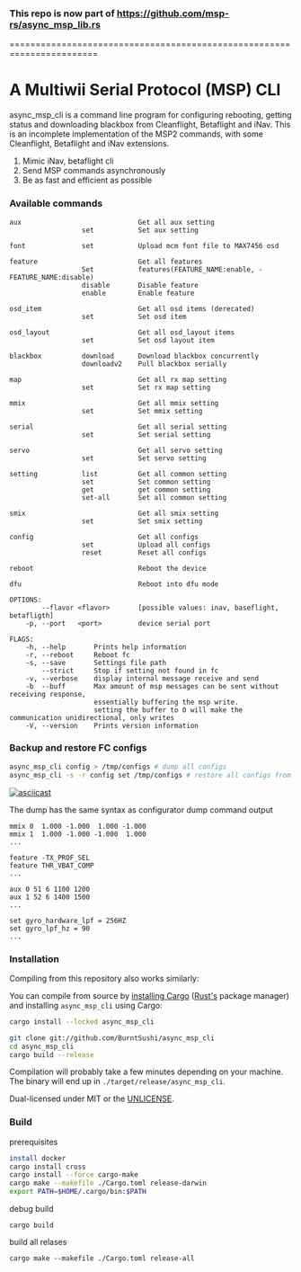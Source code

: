 ### This repo is now part of https://github.com/msp-rs/async_msp_lib.rs

=======================================================================

A Multiwii Serial Protocol (MSP) CLI
===========================================

async_msp_cli is a command line program for configuring rebooting, getting status and downloading blackbox from Cleanflight, Betaflight and iNav.
This is an incomplete implementation of the MSP2 commands, with some Cleanflight, Betaflight and iNav extensions.

1. Mimic iNav, betaflight cli
2. Send MSP commands asynchronously
3. Be as fast and efficient as possible

### Available commands
```
aux                             Get all aux setting
                  set           Set aux setting

font              set           Upload mcm font file to MAX7456 osd

feature                         Get all features
                  Set           features(FEATURE_NAME:enable, -FEATURE_NAME:disable)
                  disable       Disable feature
                  enable        Enable feature

osd_item                        Get all osd items (derecated)
                  set           Set osd item

osd_layout                      Get all osd_layout items
                  set           Set osd layout item

blackbox          download      Download blackbox concurrently
                  downloadv2    Pull blackbox serially

map                             Get all rx map setting
                  set           Set rx map setting

mmix                            Get all mmix setting
                  set           Set mmix setting

serial                          Get all serial setting
                  set           Set serial setting

servo                           Get all servo setting
                  set           Set servo setting

setting           list          Get all common setting
                  set           Set common setting
                  get           get common setting
                  set-all       Set all common setting

smix                            Get all smix setting
                  set           Set smix setting

config                          Get all configs
                  set           Upload all configs
                  reset         Reset all configs

reboot                          Reboot the device

dfu                             Reboot into dfu mode

OPTIONS:
        --flavor <flavor>       [possible values: inav, baseflight, betafligth]
    -p, --port   <port>         device serial port

FLAGS:
    -h, --help       Prints help information
    -r, --reboot     Reboot fc
    -s, --save       Settings file path
        --strict     Stop if setting not found in fc
    -v, --verbose    display internal message receive and send
    -b  --buff       Max amount of msp messages can be sent without receiving response,
                     essentially buffering the msp write.
                     setting the buffer to 0 will make the communication unidirectional, only writes
    -V, --version    Prints version information
```

### Backup and restore FC configs

```bash
async_msp_cli config > /tmp/configs # dump all configs
async_msp_cli -s -r config set /tmp/configs # restore all configs from file
```

[![asciicast](https://asciinema.org/a/v5hnmgQBumlnbONF3z6zeNx8l.svg)](https://asciinema.org/a/v5hnmgQBumlnbONF3z6zeNx8l)


The dump has the same syntax as configurator dump command output
```
mmix 0  1.000 -1.000  1.000 -1.000
mmix 1  1.000 -1.000 -1.000  1.000
...

feature -TX_PROF_SEL
feature THR_VBAT_COMP
...

aux 0 51 6 1100 1200
aux 1 52 6 1400 1500
...

set gyro_hardware_lpf = 256HZ
set gyro_lpf_hz = 90
...

```

### Installation
Compiling from this repository also works similarly:

You can compile from source by
[installing Cargo](https://crates.io/install)
([Rust's](https://www.rust-lang.org/) package manager)
and installing `async_msp_cli` using Cargo:

```bash
cargo install --locked async_msp_cli
```

```bash
git clone git://github.com/BurntSushi/async_msp_cli
cd async_msp_cli
cargo build --release
```

Compilation will probably take a few minutes depending on your machine. The
binary will end up in `./target/release/async_msp_cli`.


Dual-licensed under MIT or the [UNLICENSE](https://unlicense.org).


### Build

prerequisites

``` bash
install docker
cargo install cross
cargo install --force cargo-make
cargo make --makefile ./Cargo.toml release-darwin
export PATH=$HOME/.cargo/bin:$PATH
```

debug build
```
cargo build

```

build all relases
```
cargo make --makefile ./Cargo.toml release-all
```




